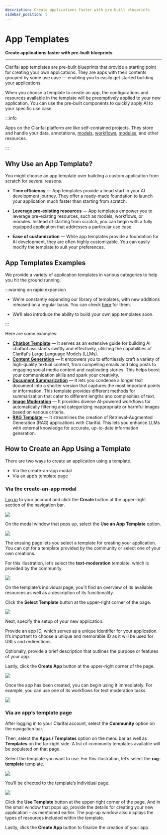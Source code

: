 ```yaml
---
description: Create applications faster with pre-built blueprints
sidebar_position: 5
---
```


# App Templates

**Create applications faster with pre-built blueprints**
<hr />

Clarifai app templates are pre-built blueprints that provide a starting point for creating your own applications. They are apps with their contents grouped by some use case — enabling you to easily get started building your applications. 

When you choose a template to create an app, the configurations and resources available in the template will be preemptively applied to your new application. You can use the pre-built components to quickly apply AI to your specific use case. 

:::info

Apps on the Clarifai platform are like self-contained projects. They store and handle your data, annotations, [models](https://docs.clarifai.com/portal-guide/model/), [workflows](https://docs.clarifai.com/portal-guide/workflows/setting-up-a-mesh-workflow), [modules](https://docs.clarifai.com/portal-guide/modules/), and other resources. 

:::

## Why Use an App Template?

You might choose an app template over building a custom application from scratch for several reasons.

- **Time efficiency** — App templates provide a head start in your AI development journey. They offer a ready-made foundation to launch your application much faster than starting from scratch. 

- **Leverage pre-existing resources** — App templates empower you to leverage pre-existing resources, such as models, workflows, or modules. Instead of starting from scratch, you can begin with a fully equipped application that addresses a particular use case. 

- **Ease of customization** — While app templates provide a foundation for AI development, they are often highly customizable. You can easily modify the template to suit your preferences. 

## App Templates Examples

We provide a variety of application templates in various categories to help you hit the ground running. 

:::warning on rapid expansion

- We're constantly expanding our library of templates, with new additions released on a regular basis. You can check [here](https://clarifai.com/explore/apps?activeToggle=Templates&page=1&perPage=24) for them. 

- We’ll also introduce the ability to build your own app templates soon. 

:::

Here are some examples:

- **[Chatbot Template](https://clarifai.com/clarifai/chatbot-template)** — It serves as an extensive guide for building AI chatbot assistants swiftly and effectively, utilizing the capabilities of Clarifai's Large Language Models (LLMs). 
- **[Content Generation](https://clarifai.com/clarifai/content-generation-template)** — It empowers you to effortlessly craft a variety of high-quality textual content, from compelling emails and blog posts to engaging social media content and captivating stories. This helps boost your communication skills and spark your creativity.
- **[Document Summarization](https://clarifai.com/clarifai/document-summarization)** — It lets you condense a longer text document into a shorter version that captures the most important points or information. This template provides different methods for summarization that cater to different lengths and complexities of text. 
- **[Image Moderation](https://clarifai.com/clarifai/image-moderation)** — It provides diverse AI-powered workflows for automatically filtering and categorizing inappropriate or harmful images based on various criteria.
- **[RAG Template](https://clarifai.com/clarifai/rag-template)** — It streamlines the creation of Retrieval-Augmented Generation (RAG) applications with Clarifai. This lets you enhance LLMs with external knowledge for accurate, up-to-date information generation. 

## How to Create an App Using a Template

There are two ways to create an application using a template. 

- Via the create-an-app modal
- Via an app’s template page

### Via the create-an-app modal

[Log in]( https://clarifai.com/login) to your account and click the **Create** button at the upper-right section of the navigation bar. 

![](/img/others/app-template-1.png)

On the modal window that pops up, select the **Use an App Template** option. 

![](/img/others/app-template-2.png)

The ensuing page lets you select a template for creating your application. You can opt for a template provided by the community or select one of your own creations.

For this illustration, let’s select the **text-moderation** template, which is provided by the community. 

![](/img/others/app-template-3.png)

On the template’s individual page, you'll find an overview of its available resources as well as a description of its functionality.

Click the **Select Template** button at the upper-right corner of the page. 

![](/img/others/app-template-4.png)

Next, specify the setup of your new application. 

Provide an app ID, which serves as a unique identifier for your application. It’s important to choose a unique and memorable ID as it will be used for URLs and redirections. 

Optionally, provide a brief description that outlines the purpose or features of your app. 

Lastly, click the **Create App** button at the upper-right corner of the page. 

![](/img/others/app-template-5.png)

Once the app has been created, you can begin using it immediately. For example, you can use one of its workflows for text moderation tasks. 

![](/img/others/app-template-5-1.png)

### Via an app’s template page

After logging in to your Clarifai account, select the **Community** option on the navigation bar. 

Then, select the **Apps / Templates** option on the menu bar as well as **Templates** on the far-right side. A list of community templates available will be populated on that page. 

Select the template you want to use. For this illustration, let’s select the **rag-template** template.

![](/img/others/app-template-6.png)

You’ll be directed to the template’s individual page. 

![](/img/others/app-template-7.png)

Click the **Use Template** button at the upper-right corner of the page. And in the small window that pops up, provide the details for creating your new application – as mentioned earlier. The pop-up window also displays the types of resources included within the template.

Lastly, click the **Create App** button to finalize the creation of your app. 
